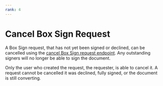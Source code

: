 ```yaml
---
rank: 4
---
```


# Cancel Box Sign Request

A Box Sign request, that has not yet been signed or declined, can be cancelled
using the [cancel Box Sign request endpoint][cancel]. Any outstanding signers
will no longer be able to sign the document.

Only the user who created the request, the requester, is able to cancel it. A
request cannot be cancelled it was declined, fully signed, or the document
is still converting.

<Samples id='post_sign_requests_id_cancel' />

[cancel]: e://post-sign-requests-id-cancel